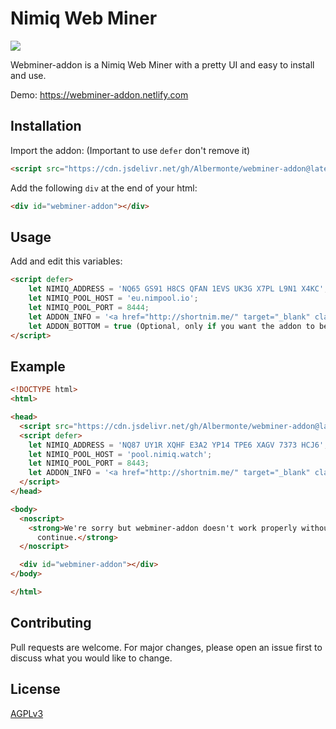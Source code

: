 # Nimiq Web Miner
[![](https://data.jsdelivr.com/v1/package/gh/Albermonte/webminer-addon/badge)](https://www.jsdelivr.com/package/gh/Albermonte/webminer-addon)

Webminer-addon is a Nimiq Web Miner with a pretty UI and easy to install and use. 

Demo: https://webminer-addon.netlify.com

## Installation

Import the addon: (Important to use `defer` don't remove it)

```html
<script src="https://cdn.jsdelivr.net/gh/Albermonte/webminer-addon@latest/dist/js/addon.js" defer></script>
```

Add the following `div` at the end of your html:

```html
<div id="webminer-addon"></div>
```


## Usage

Add and edit this variables:

```html
<script defer>
    let NIMIQ_ADDRESS = 'NQ65 GS91 H8CS QFAN 1EVS UK3G X7PL L9N1 X4KC';
    let NIMIQ_POOL_HOST = 'eu.nimpool.io';
    let NIMIQ_POOL_PORT = 8444;
    let ADDON_INFO = '<a href="http://shortnim.me/" target="_blank" class="nq-link">This</a> is a custom info text where you can also use <a> tags and styling'
    let ADDON_BOTTOM = true (Optional, only if you want the addon to be sticked to the bottom)
</script>
```


## Example

```html
<!DOCTYPE html>
<html>

<head>
  <script src="https://cdn.jsdelivr.net/gh/Albermonte/webminer-addon@latest/dist/js/addon.js" defer></script>
  <script defer>
    let NIMIQ_ADDRESS = 'NQ87 UY1R XQHF E3A2 YP14 TPE6 XAGV 7373 HCJ6';
    let NIMIQ_POOL_HOST = 'pool.nimiq.watch';
    let NIMIQ_POOL_PORT = 8443;
    let ADDON_INFO = '<a href="http://shortnim.me/" target="_blank" class="nq-link">This</a> is a custom info text where you can also use <a> tags and styling'
  </script>
</head>

<body>
  <noscript>
    <strong>We're sorry but webminer-addon doesn't work properly without JavaScript enabled. Please enable it to
      continue.</strong>
  </noscript>

  <div id="webminer-addon"></div>
</body>

</html>
```

## Contributing
Pull requests are welcome. For major changes, please open an issue first to discuss what you would like to change.

## License
[AGPLv3](https://choosealicense.com/licenses/agpl-3.0/)
